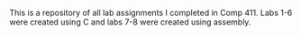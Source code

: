 This is a repository of all lab assignments I completed in Comp 411. Labs 1-6 were created using C and labs 7-8 were created using assembly.
